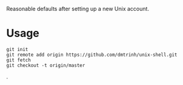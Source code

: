 Reasonable defaults after setting up a new Unix account.

# Usage
```
git init
git remote add origin https://github.com/dmtrinh/unix-shell.git
git fetch
git checkout -t origin/master
```
.
